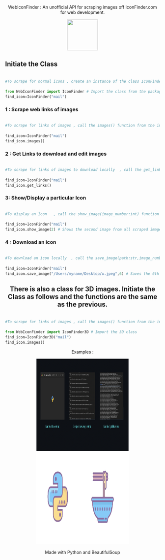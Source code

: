 

<p align="center">WebIconFinder : An unofficial  API for scraping images off IconFinder.com for web development.</p>
<div align="center">
<img src="https://uploads-ssl.webflow.com/5d9ba0eb5f6edb77992a99d0/5e1ef88d24ceb82897e14ec0_182503-512%20(1).png" style="border:1px solid white;" height="100" width="100">
</div>



## Initiate the Class  

```python

#To scrape for normal icons , create an instance of the class IconFinder with the name of the image to search  , for example :

from WebIconFinder import IconFinder # Import the class from the package
find_icon=IconFinder("mail")
```

###  1 : Scrape web links of images

```python

#To scrape for links of images , call the images() function from the initialized class , for example : 

find_icon=IconFinder("mail")
find_icon.images()
```

###  2 : Get Links to download and edit images

```python

#To scrape for links of images to download locally  , call the get_links() function from the initialized class , for example : 

find_icon=IconFinder("mail")
find_icon.get_links()
```

###  3: Show/Display a particular Icon

```python

#To display an Icon   , call the show_image(image_number:int) function from the initialized class , for example : 

find_icon=IconFinder("mail")
find_icon.show_image(2) # Shows the second image from all scraped images
```

###  4 : Download an icon

```python

#To download an icon locally  , call the save_image(path:str,image_number:int) function from the initialized class , for example : 

find_icon=IconFinder("mail")
find_icon.save_image("/Users/myname/Desktop/x.jpeg",6) # Saves the 6th image in the Desktop as x.jpeg
```

<h2 align="center">There is also a class for 3D images. Initiate the Class as follows and the functions are the same as the previous.</h2>
<p></p>

```python

#To scrape for links of images , call the images() function from the initialized class , for example : 

from WebIconFinder import IconFinder3D # Import the 3D class
find_icon=IconFinder3D("mail")
find_icon.images()
```

<p align="center">Examples : </p>

<div align="center">
<img src="examples.png"  height="300" width="300">
</div>

<div align="center">
<img src="bs4.png" height="300" width="300">
  <p align="center">Made with Python and BeautifulSoup</p>
</div>
